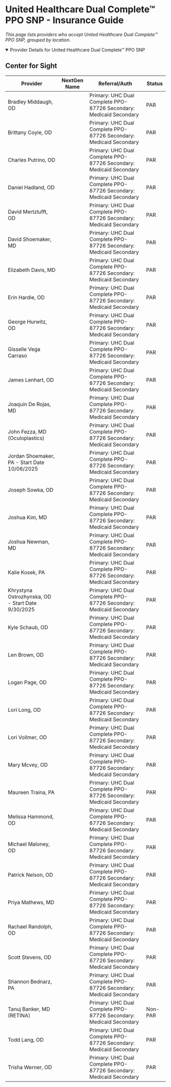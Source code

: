 # United Healthcare Dual Complete™ PPO SNP - Insurance Guide

*This page lists providers who accept United Healthcare Dual Complete™ PPO SNP, grouped by location.*

<details open><summary>Provider Details for United Healthcare Dual Complete™ PPO SNP</summary>

## Center for Sight

| Provider | NextGen Name | Referral/Auth | Status |
|----------|-------------|--------------|--------|
| Bradley Middaugh, OD |  | Primary: UHC Dual Complete PPO-87726                                                              Secondary: Medicaid Secondary | PAR |
| Brittany Coyle, OD |  | Primary: UHC Dual Complete PPO-87726                                                              Secondary: Medicaid Secondary | PAR |
| Charles Putrino, OD |  | Primary: UHC Dual Complete PPO-87726                                                              Secondary: Medicaid Secondary | PAR |
| Daniel Hadland, OD |  | Primary: UHC Dual Complete PPO-87726                                                              Secondary: Medicaid Secondary | PAR |
| David Mertzlufft, OD |  | Primary: UHC Dual Complete PPO-87726                                                              Secondary: Medicaid Secondary | PAR |
| David Shoemaker, MD |  | Primary: UHC Dual Complete PPO-87726                                                              Secondary: Medicaid Secondary | PAR |
| Elizabeth Davis, MD |  | Primary: UHC Dual Complete PPO-87726                                                              Secondary: Medicaid Secondary | PAR |
| Erin Hardie, OD |  | Primary: UHC Dual Complete PPO-87726                                                              Secondary: Medicaid Secondary | PAR |
| George Hurwitz, OD |  | Primary: UHC Dual Complete PPO-87726                                                              Secondary: Medicaid Secondary | PAR |
| Gisselle Vega Carraso |  | Primary: UHC Dual Complete PPO-87726                                                              Secondary: Medicaid Secondary | PAR |
| James Lenhart, OD |  | Primary: UHC Dual Complete PPO-87726                                                              Secondary: Medicaid Secondary | PAR |
| Joaquin De Rojas, MD |  | Primary: UHC Dual Complete PPO-87726                                                              Secondary: Medicaid Secondary | PAR |
| John Fezza, MD (Oculoplastics) |  | Primary: UHC Dual Complete PPO-87726                                                              Secondary: Medicaid Secondary | PAR |
| Jordan Shoemaker, PA - Start Date 10/06/2025 |  | Primary: UHC Dual Complete PPO-87726                                                              Secondary: Medicaid Secondary | PAR |
| Joseph Sowka, OD |  | Primary: UHC Dual Complete PPO-87726                                                              Secondary: Medicaid Secondary | PAR |
| Joshua Kim, MD |  | Primary: UHC Dual Complete PPO-87726                                                              Secondary: Medicaid Secondary | PAR |
| Joshua Newman, MD |  | Primary: UHC Dual Complete PPO-87726                                                              Secondary: Medicaid Secondary | PAR |
| Kalie Kosek, PA |  | Primary: UHC Dual Complete PPO-87726                                                              Secondary: Medicaid Secondary | PAR |
| Khrystyna Ostrozhynska, OD - Start Date 9/30/2025 |  | Primary: UHC Dual Complete PPO-87726                                                              Secondary: Medicaid Secondary | PAR |
| Kyle Schaub, OD |  | Primary: UHC Dual Complete PPO-87726                                                              Secondary: Medicaid Secondary | PAR |
| Len Brown, OD |  | Primary: UHC Dual Complete PPO-87726                                                              Secondary: Medicaid Secondary | PAR |
| Logan Page, OD |  | Primary: UHC Dual Complete PPO-87726                                                              Secondary: Medicaid Secondary | PAR |
| Lori Long, OD |  | Primary: UHC Dual Complete PPO-87726                                                              Secondary: Medicaid Secondary | PAR |
| Lori Vollmer, OD |  | Primary: UHC Dual Complete PPO-87726                                                              Secondary: Medicaid Secondary | PAR |
| Mary Mcvey, OD |  | Primary: UHC Dual Complete PPO-87726                                                              Secondary: Medicaid Secondary | PAR |
| Maureen Traina, PA |  | Primary: UHC Dual Complete PPO-87726                                                              Secondary: Medicaid Secondary | PAR |
| Melissa Hammond, OD |  | Primary: UHC Dual Complete PPO-87726                                                              Secondary: Medicaid Secondary | PAR |
| Michael Maloney, OD |  | Primary: UHC Dual Complete PPO-87726                                                              Secondary: Medicaid Secondary | PAR |
| Patrick Nelson, OD |  | Primary: UHC Dual Complete PPO-87726                                                              Secondary: Medicaid Secondary | PAR |
| Priya Mathews, MD |  | Primary: UHC Dual Complete PPO-87726                                                              Secondary: Medicaid Secondary | PAR |
| Rachael Randolph, OD |  | Primary: UHC Dual Complete PPO-87726                                                              Secondary: Medicaid Secondary | PAR |
| Scott Stevens, OD |  | Primary: UHC Dual Complete PPO-87726                                                              Secondary: Medicaid Secondary | PAR |
| Shannon Bednarz, PA |  | Primary: UHC Dual Complete PPO-87726                                                              Secondary: Medicaid Secondary | PAR |
| Tanuj Banker, MD (RETINA) |  | Primary: UHC Dual Complete PPO-87726                                                              Secondary: Medicaid Secondary | Non-PAR |
| Todd Lang, OD |  | Primary: UHC Dual Complete PPO-87726                                                              Secondary: Medicaid Secondary | PAR |
| Trisha Werner, OD |  | Primary: UHC Dual Complete PPO-87726                                                              Secondary: Medicaid Secondary | PAR |

</details>

